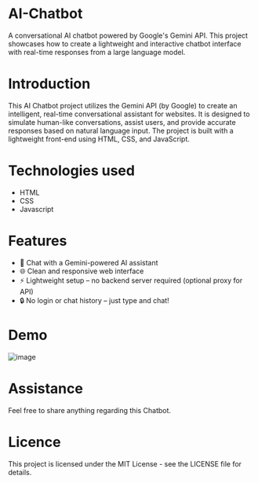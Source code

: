 # AI-Chatbot
A conversational AI chatbot powered by Google's Gemini API. This project showcases how to create a lightweight and interactive chatbot interface with real-time responses from a large language model.
# Introduction
This AI Chatbot project utilizes the Gemini API (by Google) to create an intelligent, real-time conversational assistant for websites. It is designed to simulate human-like conversations, assist users, and provide accurate responses based on natural language input. The project is built with a lightweight front-end using HTML, CSS, and JavaScript.
# Technologies used
- HTML
- CSS
- Javascript
# Features
- 💬 Chat with a Gemini-powered AI assistant
- 🌐 Clean and responsive web interface
- ⚡ Lightweight setup – no backend server required (optional proxy for API)
- 🔒 No login or chat history – just type and chat!
# Demo
  ![image](https://github.com/user-attachments/assets/45840900-0832-490f-b479-642251304976)
# Assistance
Feel free to share anything regarding this Chatbot.

# Licence 
This project is licensed under the MIT License - see the LICENSE file for details.
